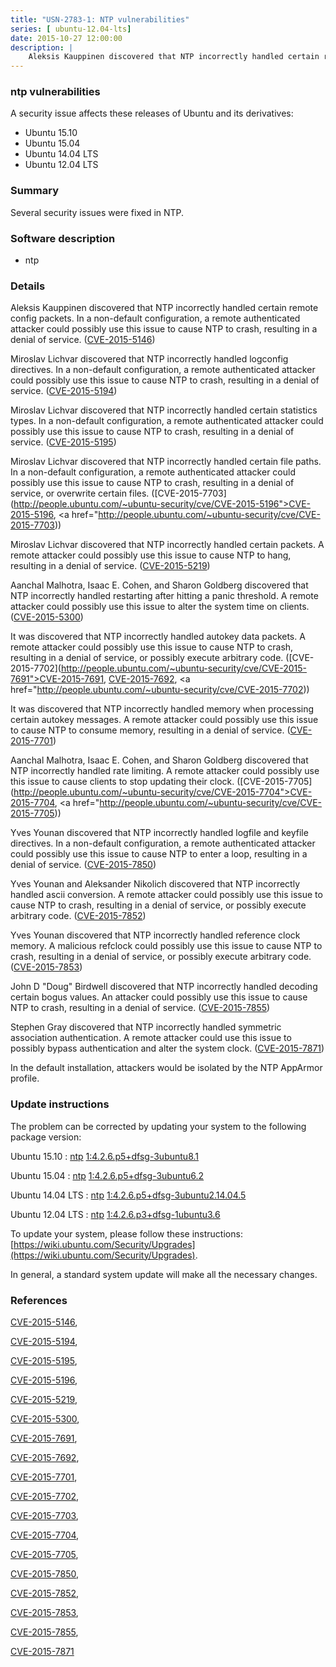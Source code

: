 ```yaml
---
title: "USN-2783-1: NTP vulnerabilities"
series: [ ubuntu-12.04-lts]
date: 2015-10-27 12:00:00
description: |
    Aleksis Kauppinen discovered that NTP incorrectly handled certain remote config packets. In a non-default configuration, a remote authenticated attacker could possibly use this issue to cause NTP to crash, resulting in a denial of service. ([CVE-2015-5146](http://people.ubuntu.com/~ubuntu-security/cve/CVE-2015-5146))
--- 
```

 
### ntp vulnerabilities

A security issue affects these releases of Ubuntu and its derivatives:

* Ubuntu 15.10
* Ubuntu 15.04
* Ubuntu 14.04 LTS
* Ubuntu 12.04 LTS

### Summary

Several security issues were fixed in NTP. 

### Software description

* ntp 

### Details

Aleksis Kauppinen discovered that NTP incorrectly handled certain remote config packets. In a non-default configuration, a remote authenticated attacker could possibly use this issue to cause NTP to crash, resulting in a denial of service. ([CVE-2015-5146](http://people.ubuntu.com/~ubuntu-security/cve/CVE-2015-5146))

Miroslav Lichvar discovered that NTP incorrectly handled logconfig directives. In a non-default configuration, a remote authenticated attacker could possibly use this issue to cause NTP to crash, resulting in a denial of service. ([CVE-2015-5194](http://people.ubuntu.com/~ubuntu-security/cve/CVE-2015-5194))

Miroslav Lichvar discovered that NTP incorrectly handled certain statistics types. In a non-default configuration, a remote authenticated attacker could possibly use this issue to cause NTP to crash, resulting in a denial of service. ([CVE-2015-5195](http://people.ubuntu.com/~ubuntu-security/cve/CVE-2015-5195))

Miroslav Lichvar discovered that NTP incorrectly handled certain file paths. In a non-default configuration, a remote authenticated attacker could possibly use this issue to cause NTP to crash, resulting in a denial of service, or overwrite certain files. ([CVE-2015-7703](http://people.ubuntu.com/~ubuntu-security/cve/CVE-2015-5196">CVE-2015-5196</a>, <a href="http://people.ubuntu.com/~ubuntu-security/cve/CVE-2015-7703))

Miroslav Lichvar discovered that NTP incorrectly handled certain packets. A remote attacker could possibly use this issue to cause NTP to hang, resulting in a denial of service. ([CVE-2015-5219](http://people.ubuntu.com/~ubuntu-security/cve/CVE-2015-5219))

Aanchal Malhotra, Isaac E. Cohen, and Sharon Goldberg discovered that NTP incorrectly handled restarting after hitting a panic threshold. A remote attacker could possibly use this issue to alter the system time on clients. ([CVE-2015-5300](http://people.ubuntu.com/~ubuntu-security/cve/CVE-2015-5300))

It was discovered that NTP incorrectly handled autokey data packets. A remote attacker could possibly use this issue to cause NTP to crash, resulting in a denial of service, or possibly execute arbitrary code. ([CVE-2015-7702](http://people.ubuntu.com/~ubuntu-security/cve/CVE-2015-7691">CVE-2015-7691</a>, <a href="http://people.ubuntu.com/~ubuntu-security/cve/CVE-2015-7692">CVE-2015-7692</a>, <a href="http://people.ubuntu.com/~ubuntu-security/cve/CVE-2015-7702))

It was discovered that NTP incorrectly handled memory when processing certain autokey messages. A remote attacker could possibly use this issue to cause NTP to consume memory, resulting in a denial of service. ([CVE-2015-7701](http://people.ubuntu.com/~ubuntu-security/cve/CVE-2015-7701))

Aanchal Malhotra, Isaac E. Cohen, and Sharon Goldberg discovered that NTP incorrectly handled rate limiting. A remote attacker could possibly use this issue to cause clients to stop updating their clock. ([CVE-2015-7705](http://people.ubuntu.com/~ubuntu-security/cve/CVE-2015-7704">CVE-2015-7704</a>, <a href="http://people.ubuntu.com/~ubuntu-security/cve/CVE-2015-7705))

Yves Younan discovered that NTP incorrectly handled logfile and keyfile directives. In a non-default configuration, a remote authenticated attacker could possibly use this issue to cause NTP to enter a loop, resulting in a denial of service. ([CVE-2015-7850](http://people.ubuntu.com/~ubuntu-security/cve/CVE-2015-7850))

Yves Younan and Aleksander Nikolich discovered that NTP incorrectly handled ascii conversion. A remote attacker could possibly use this issue to cause NTP to crash, resulting in a denial of service, or possibly execute arbitrary code. ([CVE-2015-7852](http://people.ubuntu.com/~ubuntu-security/cve/CVE-2015-7852))

Yves Younan discovered that NTP incorrectly handled reference clock memory. A malicious refclock could possibly use this issue to cause NTP to crash, resulting in a denial of service, or possibly execute arbitrary code. ([CVE-2015-7853](http://people.ubuntu.com/~ubuntu-security/cve/CVE-2015-7853))

John D &quot;Doug&quot; Birdwell discovered that NTP incorrectly handled decoding certain bogus values. An attacker could possibly use this issue to cause NTP to crash, resulting in a denial of service. ([CVE-2015-7855](http://people.ubuntu.com/~ubuntu-security/cve/CVE-2015-7855))

Stephen Gray discovered that NTP incorrectly handled symmetric association authentication. A remote attacker could use this issue to possibly bypass authentication and alter the system clock. ([CVE-2015-7871](http://people.ubuntu.com/~ubuntu-security/cve/CVE-2015-7871))

In the default installation, attackers would be isolated by the NTP AppArmor profile. 

### Update instructions

The problem can be corrected by updating your system to the following package version:

Ubuntu 15.10
 : [ntp](https://launchpad.net/ubuntu/+source/ntp) <span> [1:4.2.6.p5+dfsg-3ubuntu8.1](https://launchpad.net/ubuntu/+source/ntp/1:4.2.6.p5+dfsg-3ubuntu8.1) </span> 

Ubuntu 15.04
 : [ntp](https://launchpad.net/ubuntu/+source/ntp) <span> [1:4.2.6.p5+dfsg-3ubuntu6.2](https://launchpad.net/ubuntu/+source/ntp/1:4.2.6.p5+dfsg-3ubuntu6.2) </span> 

Ubuntu 14.04 LTS
 : [ntp](https://launchpad.net/ubuntu/+source/ntp) <span> [1:4.2.6.p5+dfsg-3ubuntu2.14.04.5](https://launchpad.net/ubuntu/+source/ntp/1:4.2.6.p5+dfsg-3ubuntu2.14.04.5) </span> 

Ubuntu 12.04 LTS
 : [ntp](https://launchpad.net/ubuntu/+source/ntp) <span> [1:4.2.6.p3+dfsg-1ubuntu3.6](https://launchpad.net/ubuntu/+source/ntp/1:4.2.6.p3+dfsg-1ubuntu3.6) </span> 

To update your system, please follow these instructions: [https://wiki.ubuntu.com/Security/Upgrades](https://wiki.ubuntu.com/Security/Upgrades).

In general, a standard system update will make all the necessary changes. 

### References

 [CVE-2015-5146](http://people.ubuntu.com/~ubuntu-security/cve/CVE-2015-5146), 

 [CVE-2015-5194](http://people.ubuntu.com/~ubuntu-security/cve/CVE-2015-5194), 

 [CVE-2015-5195](http://people.ubuntu.com/~ubuntu-security/cve/CVE-2015-5195), 

 [CVE-2015-5196](http://people.ubuntu.com/~ubuntu-security/cve/CVE-2015-5196), 

 [CVE-2015-5219](http://people.ubuntu.com/~ubuntu-security/cve/CVE-2015-5219), 

 [CVE-2015-5300](http://people.ubuntu.com/~ubuntu-security/cve/CVE-2015-5300), 

 [CVE-2015-7691](http://people.ubuntu.com/~ubuntu-security/cve/CVE-2015-7691), 

 [CVE-2015-7692](http://people.ubuntu.com/~ubuntu-security/cve/CVE-2015-7692), 

 [CVE-2015-7701](http://people.ubuntu.com/~ubuntu-security/cve/CVE-2015-7701), 

 [CVE-2015-7702](http://people.ubuntu.com/~ubuntu-security/cve/CVE-2015-7702), 

 [CVE-2015-7703](http://people.ubuntu.com/~ubuntu-security/cve/CVE-2015-7703), 

 [CVE-2015-7704](http://people.ubuntu.com/~ubuntu-security/cve/CVE-2015-7704), 

 [CVE-2015-7705](http://people.ubuntu.com/~ubuntu-security/cve/CVE-2015-7705), 

 [CVE-2015-7850](http://people.ubuntu.com/~ubuntu-security/cve/CVE-2015-7850), 

 [CVE-2015-7852](http://people.ubuntu.com/~ubuntu-security/cve/CVE-2015-7852), 

 [CVE-2015-7853](http://people.ubuntu.com/~ubuntu-security/cve/CVE-2015-7853), 

 [CVE-2015-7855](http://people.ubuntu.com/~ubuntu-security/cve/CVE-2015-7855), 

 [CVE-2015-7871](http://people.ubuntu.com/~ubuntu-security/cve/CVE-2015-7871)
 
